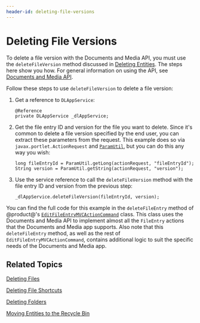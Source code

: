 ```yaml
---
header-id: deleting-file-versions
---
```


# Deleting File Versions

To delete a file version with the Documents and Media API, you must use the 
`deleteFileVersion` method discussed in 
[Deleting Entities](/develop/tutorials/-/knowledge_base/7-2/deleting-entities). 
The steps here show you how. For general information on using the API, see 
[Documents and Media API](/develop/tutorials/-/knowledge_base/7-2/documents-and-media-api). 

Follow these steps to use `deleteFileVersion` to delete a file version:

1.  Get a reference to `DLAppService`: 

        @Reference
        private DLAppService _dlAppService;

2.  Get the file entry ID and version for the file you want to delete. Since 
    it's common to delete a file version specified by the end user, you can 
    extract these parameters from the request. This example does so via 
    `javax.portlet.ActionRequest` and 
    [`ParamUtil`](@platform-ref@/7.2-latest/javadocs/portal-kernel/com/liferay/portal/kernel/util/ParamUtil.html), 
    but you can do this any way you wish: 

        long fileEntryId = ParamUtil.getLong(actionRequest, "fileEntryId");
        String version = ParamUtil.getString(actionRequest, "version");

3.  Use the service reference to call the `deleteFileVersion` method with the 
    file entry ID and version from the previous step: 

        _dlAppService.deleteFileVersion(fileEntryId, version);

You can find the full code for this example in the `deleteFileEntry` method of 
@product@'s 
[`EditFileEntryMVCActionCommand`](https://github.com/liferay/liferay-portal/blob/master/modules/apps/document-library/document-library-web/src/main/java/com/liferay/document/library/web/internal/portlet/action/EditFileEntryMVCActionCommand.java) 
class. This class uses the Documents and Media API to implement almost all the 
`FileEntry` actions that the Documents and Media app supports. Also note that 
this `deleteFileEntry` method, as well as the rest of 
`EditFileEntryMVCActionCommand`, contains additional logic to suit the specific 
needs of the Documents and Media app. 

## Related Topics

[Deleting Files](/develop/tutorials/-/knowledge_base/7-2/deleting-files)

[Deleting File Shortcuts](/develop/tutorials/-/knowledge_base/7-2/deleting-file-shortcuts)

[Deleting Folders](/develop/tutorials/-/knowledge_base/7-2/deleting-folders)

[Moving Entities to the Recycle Bin](/develop/tutorials/-/knowledge_base/7-2/moving-entities-to-the-recycle-bin)
